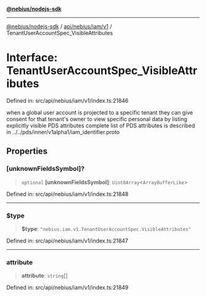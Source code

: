 [**@nebius/nodejs-sdk**](../../../../../README.md)

***

[@nebius/nodejs-sdk](../../../../../README.md) / [api/nebius/iam/v1](../README.md) / TenantUserAccountSpec\_VisibleAttributes

# Interface: TenantUserAccountSpec\_VisibleAttributes

Defined in: src/api/nebius/iam/v1/index.ts:21846

when a global user account is projected to a specific tenant
 they can give consent for that tenant's owner to view specific personal data
 by listing explicitly visible PDS attributes
 complete list of PDS attributes is described in ../../pds/inner/v1alpha1/iam_identifier.proto

## Properties

### \[unknownFieldsSymbol\]?

> `optional` **\[unknownFieldsSymbol\]**: `Uint8Array`\<`ArrayBufferLike`\>

Defined in: src/api/nebius/iam/v1/index.ts:21848

***

### $type

> **$type**: `"nebius.iam.v1.TenantUserAccountSpec.VisibleAttributes"`

Defined in: src/api/nebius/iam/v1/index.ts:21847

***

### attribute

> **attribute**: `string`[]

Defined in: src/api/nebius/iam/v1/index.ts:21849
